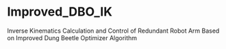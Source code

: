# Improved_DBO_IK
Inverse Kinematics Calculation and Control of Redundant Robot Arm Based on Improved Dung Beetle Optimizer Algorithm
